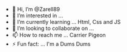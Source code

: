 - 👋 Hi, I’m @Zarell89
- 👀 I’m interested in ... 
- 🌱 I’m currently learning ... Html, Css and JS 
- 💞️ I’m looking to collaborate on ...
- 📫 How to reach me ... Carrier Pigeon 
- ⚡ Fun fact: ... I'm a Dums Dums

<!---
Zarell89/Zarell89 is a ✨ special ✨ repository because its `README.md` (this file) appears on your GitHub profile.
You can click the Preview link to take a look at your changes.
--->
